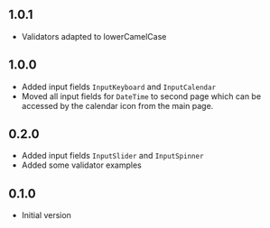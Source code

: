 ## 1.0.1

- Validators adapted to lowerCamelCase

## 1.0.0

- Added input fields `InputKeyboard` and `InputCalendar`
- Moved all input fields for `DateTime` to second page which
 can be accessed by the calendar icon from the main page. 

## 0.2.0

- Added input fields `InputSlider` and `InputSpinner`
- Added some validator examples

## 0.1.0

- Initial version
